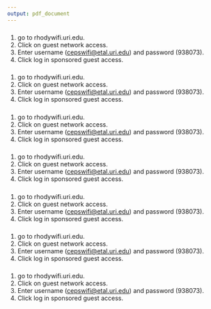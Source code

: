 ```yaml
---
output: pdf_document
---
```

#####
1. go to rhodywifi.uri.edu.
2. Click on guest network access.
3. Enter username (cepswifi@etal.uri.edu) and password (938073).
4. Click log in sponsored guest access.

##### 
1. go to rhodywifi.uri.edu.
2. Click on guest network access.
3. Enter username (cepswifi@etal.uri.edu) and password (938073).
4. Click log in sponsored guest access.

##### 
1. go to rhodywifi.uri.edu.
2. Click on guest network access.
3. Enter username (cepswifi@etal.uri.edu) and password (938073).
4. Click log in sponsored guest access.

##### 
1. go to rhodywifi.uri.edu.
2. Click on guest network access.
3. Enter username (cepswifi@etal.uri.edu) and password (938073).
4. Click log in sponsored guest access.

##### 
1. go to rhodywifi.uri.edu.
2. Click on guest network access.
3. Enter username (cepswifi@etal.uri.edu) and password (938073).
4. Click log in sponsored guest access.

##### 
1. go to rhodywifi.uri.edu.
2. Click on guest network access.
3. Enter username (cepswifi@etal.uri.edu) and password (938073).
4. Click log in sponsored guest access.

##### 
1. go to rhodywifi.uri.edu.
2. Click on guest network access.
3. Enter username (cepswifi@etal.uri.edu) and password (938073).
4. Click log in sponsored guest access.

